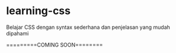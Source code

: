 # learning-css
Belajar CSS dengan syntax sederhana dan penjelasan yang mudah dipahami

=========COMING SOON========
